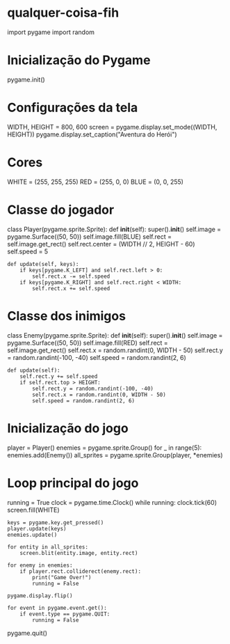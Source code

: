 # qualquer-coisa-fih
import pygame
import random

# Inicialização do Pygame
pygame.init()

# Configurações da tela
WIDTH, HEIGHT = 800, 600
screen = pygame.display.set_mode((WIDTH, HEIGHT))
pygame.display.set_caption("Aventura do Herói")

# Cores
WHITE = (255, 255, 255)
RED = (255, 0, 0)
BLUE = (0, 0, 255)

# Classe do jogador
class Player(pygame.sprite.Sprite):
    def __init__(self):
        super().__init__()
        self.image = pygame.Surface((50, 50))
        self.image.fill(BLUE)
        self.rect = self.image.get_rect()
        self.rect.center = (WIDTH // 2, HEIGHT - 60)
        self.speed = 5

    def update(self, keys):
        if keys[pygame.K_LEFT] and self.rect.left > 0:
            self.rect.x -= self.speed
        if keys[pygame.K_RIGHT] and self.rect.right < WIDTH:
            self.rect.x += self.speed

# Classe dos inimigos
class Enemy(pygame.sprite.Sprite):
    def __init__(self):
        super().__init__()
        self.image = pygame.Surface((50, 50))
        self.image.fill(RED)
        self.rect = self.image.get_rect()
        self.rect.x = random.randint(0, WIDTH - 50)
        self.rect.y = random.randint(-100, -40)
        self.speed = random.randint(2, 6)

    def update(self):
        self.rect.y += self.speed
        if self.rect.top > HEIGHT:
            self.rect.y = random.randint(-100, -40)
            self.rect.x = random.randint(0, WIDTH - 50)
            self.speed = random.randint(2, 6)

# Inicialização do jogo
player = Player()
enemies = pygame.sprite.Group()
for _ in range(5):
    enemies.add(Enemy())
all_sprites = pygame.sprite.Group(player, *enemies)

# Loop principal do jogo
running = True
clock = pygame.time.Clock()
while running:
    clock.tick(60)
    screen.fill(WHITE)
    
    keys = pygame.key.get_pressed()
    player.update(keys)
    enemies.update()
    
    for entity in all_sprites:
        screen.blit(entity.image, entity.rect)
    
    for enemy in enemies:
        if player.rect.colliderect(enemy.rect):
            print("Game Over!")
            running = False
    
    pygame.display.flip()
    
    for event in pygame.event.get():
        if event.type == pygame.QUIT:
            running = False

pygame.quit()
